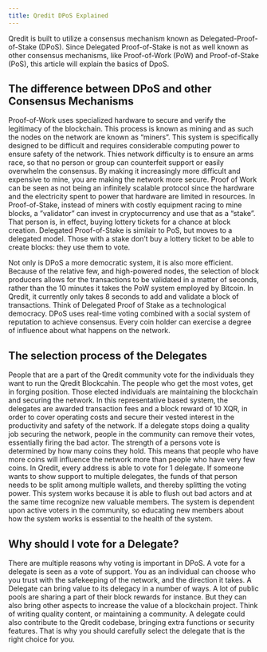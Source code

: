 ```yaml
---
title: Qredit DPoS Explained
---
```



Qredit is built to utilize a consensus mechanism known as Delegated-Proof-of-Stake (DPoS). Since Delegated Proof-of-Stake is not as well known as other consensus mechanisms, like Proof-of-Work (PoW) and Proof-of-Stake (PoS), this article will explain the basics of DpoS.

## The difference between DPoS and other Consensus Mechanisms
Proof-of-Work uses specialized hardware to secure and verify the legitimacy of the blockchain. This process is known as mining and as such the nodes on the network are known as “miners”. This system is specifically designed to be difficult and requires considerable computing power to ensure safety of the network. Thies network difficulty is to ensure an arms race, so that no person or group can counterfeit support or easily overwhelm the consensus. By making it increasingly more difficult and expensive to mine, you are making the network more secure. Proof of Work can be seen as not being an infinitely scalable protocol since the hardware and the electricity spent to power that hardware are limited in resources.
In Proof-of-Stake, instead of miners with costly equipment racing to mine blocks,  a ”validator” can invest in cryptocurrency and use that as a “stake”. That person is, in effect, buying lottery tickets for a chance at block creation.
Delegated Proof-of-Stake is similair to PoS, but moves to a delegated model. Those with a stake don’t buy a lottery ticket to be able to create blocks: they use them to vote. 

Not only is DPoS a more democratic system, it is also more efficient. Because of the relative few, and high-powered nodes, the selection of block producers allows for the transactions to be validated in a matter of seconds, rather than the 10 minutes it takes the PoW system employed by Bitcoin. In Qredit, it currently only takes 8 seconds to add and validate a block of transactions.
Think of Delegated Proof of Stake as a technological democracy. DPoS uses real-time voting combined with a social system of reputation to achieve consensus. Every coin holder can exercise a degree of influence about what happens on the network.

## The selection process of the Delegates
People that are a part of the Qredit community vote for the individuals they want to run the Qredit Blockcahin. The people who get the most votes, get in forging position. Those elected individuals are maintaining the blockchain and securing the network. In this representative based system, the delegates are awarded transaction fees and a block reward of 10 XQR, in order to cover operating costs and secure their vested interest in the productivity and safety of the network.
If a delegate stops doing a quality job securing the network, people in the community can remove their votes, essentially firing the bad actor.
The strength of a persons vote is determined by how many coins they hold. This means that people who have more coins will influence the network more than people who have very few coins. In Qredit, every address is able to vote for 1 delegate. If someone wants to show support to multiple delegates, the funds of that person needs to be split among multiple wallets, and thereby splitting the voting power.
This system works because it is able to flush out bad actors and at the same time recognize new valuable members. The system is dependent upon active voters in the community, so educating new members about how the system works is essential to the health of the system.

## Why should I vote for a Delegate?
There are multiple reasons why voting is important in DPoS. A vote for a delegate is seen as a vote of support. You as an individual can choose who you trust with the safekeeping of the network, and the direction it takes. A Delegate can bring value to its delegacy in a number of ways. A lot of public pools are sharing a part of their block rewards for instance. But they can also bring other aspects to increase the value of a blockchain project. Think of writing quality content, or maintaining a community. A delegate could also contribute to the Qredit codebase, bringing extra functions or security features. That is why you should carefully select the delegate that is the right choice for you.